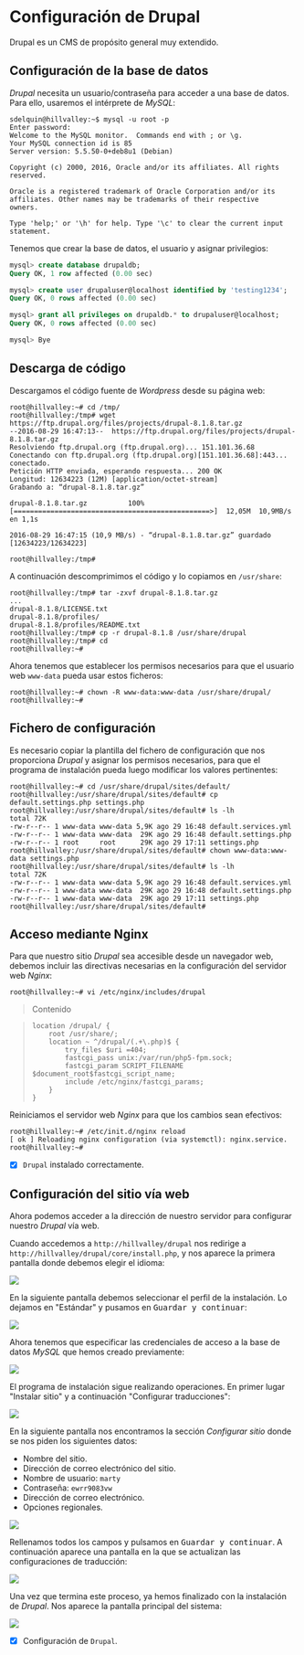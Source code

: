 # Configuración de Drupal

Drupal es un CMS de propósito general muy extendido.

## Configuración de la base de datos

*Drupal* necesita un usuario/contraseña para acceder a una base de datos. Para ello, usaremos el intérprete de *MySQL*:

```console
sdelquin@hillvalley:~$ mysql -u root -p
Enter password:
Welcome to the MySQL monitor.  Commands end with ; or \g.
Your MySQL connection id is 85
Server version: 5.5.50-0+deb8u1 (Debian)

Copyright (c) 2000, 2016, Oracle and/or its affiliates. All rights reserved.

Oracle is a registered trademark of Oracle Corporation and/or its
affiliates. Other names may be trademarks of their respective
owners.

Type 'help;' or '\h' for help. Type '\c' to clear the current input statement.
```

Tenemos que crear la base de datos, el usuario y asignar privilegios:

```sql
mysql> create database drupaldb;
Query OK, 1 row affected (0.00 sec)

mysql> create user drupaluser@localhost identified by 'testing1234';
Query OK, 0 rows affected (0.00 sec)

mysql> grant all privileges on drupaldb.* to drupaluser@localhost;
Query OK, 0 rows affected (0.00 sec)

mysql> Bye
```

## Descarga de código

Descargamos el código fuente de *Wordpress* desde su página web:

```console
root@hillvalley:~# cd /tmp/
root@hillvalley:/tmp# wget https://ftp.drupal.org/files/projects/drupal-8.1.8.tar.gz
--2016-08-29 16:47:13--  https://ftp.drupal.org/files/projects/drupal-8.1.8.tar.gz
Resolviendo ftp.drupal.org (ftp.drupal.org)... 151.101.36.68
Conectando con ftp.drupal.org (ftp.drupal.org)[151.101.36.68]:443... conectado.
Petición HTTP enviada, esperando respuesta... 200 OK
Longitud: 12634223 (12M) [application/octet-stream]
Grabando a: “drupal-8.1.8.tar.gz”

drupal-8.1.8.tar.gz          100%[================================================>]  12,05M  10,9MB/s   en 1,1s

2016-08-29 16:47:15 (10,9 MB/s) - “drupal-8.1.8.tar.gz” guardado [12634223/12634223]

root@hillvalley:/tmp#
```

A continuación descomprimimos el código y lo copiamos en `/usr/share`:

```console
root@hillvalley:/tmp# tar -zxvf drupal-8.1.8.tar.gz
...
drupal-8.1.8/LICENSE.txt
drupal-8.1.8/profiles/
drupal-8.1.8/profiles/README.txt
root@hillvalley:/tmp# cp -r drupal-8.1.8 /usr/share/drupal
root@hillvalley:/tmp# cd
root@hillvalley:~#
```

Ahora tenemos que establecer los permisos necesarios para que el usuario web `www-data` pueda usar estos ficheros:

```console
root@hillvalley:~# chown -R www-data:www-data /usr/share/drupal/
root@hillvalley:~#
```

## Fichero de configuración

Es necesario copiar la plantilla del fichero de configuración que nos proporciona *Drupal* y asignar los permisos necesarios, para que el programa de instalación pueda luego modificar los valores pertinentes:

```console
root@hillvalley:~# cd /usr/share/drupal/sites/default/
root@hillvalley:/usr/share/drupal/sites/default# cp default.settings.php settings.php
root@hillvalley:/usr/share/drupal/sites/default# ls -lh
total 72K
-rw-r--r-- 1 www-data www-data 5,9K ago 29 16:48 default.services.yml
-rw-r--r-- 1 www-data www-data  29K ago 29 16:48 default.settings.php
-rw-r--r-- 1 root     root      29K ago 29 17:11 settings.php
root@hillvalley:/usr/share/drupal/sites/default# chown www-data:www-data settings.php
root@hillvalley:/usr/share/drupal/sites/default# ls -lh
total 72K
-rw-r--r-- 1 www-data www-data 5,9K ago 29 16:48 default.services.yml
-rw-r--r-- 1 www-data www-data  29K ago 29 16:48 default.settings.php
-rw-r--r-- 1 www-data www-data  29K ago 29 17:11 settings.php
root@hillvalley:/usr/share/drupal/sites/default#
```

## Acceso mediante Nginx

Para que nuestro sitio *Drupal* sea accesible desde un navegador web, debemos incluir las directivas necesarias en la configuración del servidor web *Nginx*:

```console
root@hillvalley:~# vi /etc/nginx/includes/drupal
```

> Contenido

> ```nginx
> location /drupal/ {
>     root /usr/share/;
>     location ~ ^/drupal/(.+\.php)$ {
>         try_files $uri =404;
>         fastcgi_pass unix:/var/run/php5-fpm.sock;
>         fastcgi_param SCRIPT_FILENAME $document_root$fastcgi_script_name;
>         include /etc/nginx/fastcgi_params;
>     }
> }
> ```

Reiniciamos el servidor web *Nginx* para que los cambios sean efectivos:

```console
root@hillvalley:~# /etc/init.d/nginx reload
[ ok ] Reloading nginx configuration (via systemctl): nginx.service.
root@hillvalley:~#
```

* [x] `Drupal` instalado correctamente.

## Configuración del sitio vía web

Ahora podemos acceder a la dirección de nuestro servidor para configurar nuestro *Drupal* vía web.

Cuando accedemos a `http://hillvalley/drupal` nos redirige a `http://hillvalley/drupal/core/install.php`, y nos aparece la primera pantalla donde debemos elegir el idioma:

![](img/drupal01.png)

En la siguiente pantalla debemos seleccionar el perfil de la instalación. Lo dejamos en "Estándar" y pusamos en <kbd>Guardar y continuar</kbd>:

![](img/drupal02.png)

Ahora tenemos que especificar las credenciales de acceso a la base de datos *MySQL* que hemos creado previamente:

![](img/drupal03.png)

El programa de instalación sigue realizando operaciones. En primer lugar "Instalar sitio" y a continuación "Configurar traducciones":

![](img/drupal04.png)

En la siguiente pantalla nos encontramos la sección *Configurar sitio* donde se nos piden los siguientes datos:

* Nombre del sitio.
* Dirección de correo electrónico del sitio.
* Nombre de usuario: `marty`
* Contraseña: `ewrr9083vw`
* Dirección de correo electrónico.
* Opciones regionales.

![](img/drupal05.png)

Rellenamos todos los campos y pulsamos en <kbd>Guardar y continuar</kbd>. A continuación aparece una pantalla en la que se actualizan las configuraciones de traducción:

![](img/drupal06.png)

Una vez que termina este proceso, ya hemos finalizado con la instalación de *Drupal*. Nos aparece la pantalla principal del sistema:

![](img/drupal07.png)

* [x] Configuración de `Drupal`.
